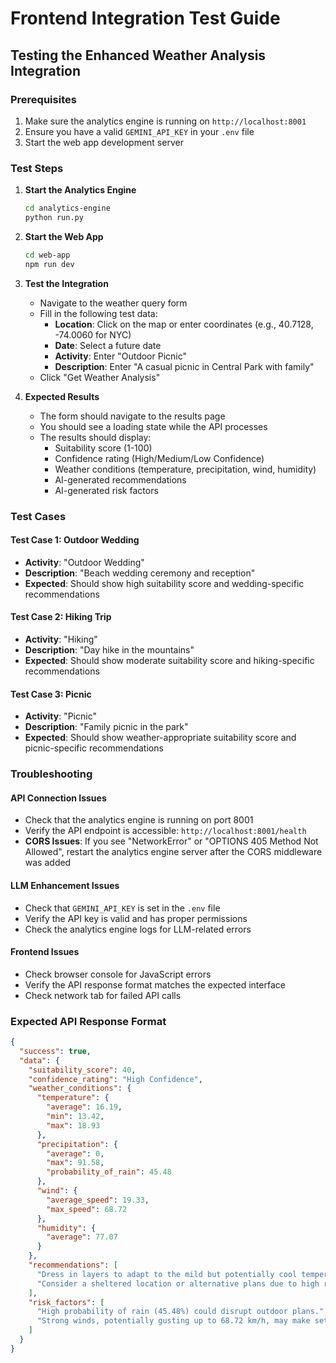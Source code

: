 # Frontend Integration Test Guide

## Testing the Enhanced Weather Analysis Integration

### Prerequisites
1. Make sure the analytics engine is running on `http://localhost:8001`
2. Ensure you have a valid `GEMINI_API_KEY` in your `.env` file
3. Start the web app development server

### Test Steps

1. **Start the Analytics Engine**
   ```bash
   cd analytics-engine
   python run.py
   ```

2. **Start the Web App**
   ```bash
   cd web-app
   npm run dev
   ```

3. **Test the Integration**
   - Navigate to the weather query form
   - Fill in the following test data:
     - **Location**: Click on the map or enter coordinates (e.g., 40.7128, -74.0060 for NYC)
     - **Date**: Select a future date
     - **Activity**: Enter "Outdoor Picnic"
     - **Description**: Enter "A casual picnic in Central Park with family"
   - Click "Get Weather Analysis"

4. **Expected Results**
   - The form should navigate to the results page
   - You should see a loading state while the API processes
   - The results should display:
     - Suitability score (1-100)
     - Confidence rating (High/Medium/Low Confidence)
     - Weather conditions (temperature, precipitation, wind, humidity)
     - AI-generated recommendations
     - AI-generated risk factors

### Test Cases

#### Test Case 1: Outdoor Wedding
- **Activity**: "Outdoor Wedding"
- **Description**: "Beach wedding ceremony and reception"
- **Expected**: Should show high suitability score and wedding-specific recommendations

#### Test Case 2: Hiking Trip
- **Activity**: "Hiking"
- **Description**: "Day hike in the mountains"
- **Expected**: Should show moderate suitability score and hiking-specific recommendations

#### Test Case 3: Picnic
- **Activity**: "Picnic"
- **Description**: "Family picnic in the park"
- **Expected**: Should show weather-appropriate suitability score and picnic-specific recommendations

### Troubleshooting

#### API Connection Issues
- Check that the analytics engine is running on port 8001
- Verify the API endpoint is accessible: `http://localhost:8001/health`
- **CORS Issues**: If you see "NetworkError" or "OPTIONS 405 Method Not Allowed", restart the analytics engine server after the CORS middleware was added

#### LLM Enhancement Issues
- Check that `GEMINI_API_KEY` is set in the `.env` file
- Verify the API key is valid and has proper permissions
- Check the analytics engine logs for LLM-related errors

#### Frontend Issues
- Check browser console for JavaScript errors
- Verify the API response format matches the expected interface
- Check network tab for failed API calls

### Expected API Response Format
```json
{
  "success": true,
  "data": {
    "suitability_score": 40,
    "confidence_rating": "High Confidence",
    "weather_conditions": {
      "temperature": {
        "average": 16.19,
        "min": 13.42,
        "max": 18.93
      },
      "precipitation": {
        "average": 0,
        "max": 91.58,
        "probability_of_rain": 45.48
      },
      "wind": {
        "average_speed": 19.33,
        "max_speed": 68.72
      },
      "humidity": {
        "average": 77.07
      }
    },
    "recommendations": [
      "Dress in layers to adapt to the mild but potentially cool temperatures.",
      "Consider a sheltered location or alternative plans due to high rain potential."
    ],
    "risk_factors": [
      "High probability of rain (45.48%) could disrupt outdoor plans.",
      "Strong winds, potentially gusting up to 68.72 km/h, may make setting up difficult and uncomfortable."
    ]
  }
}
```
